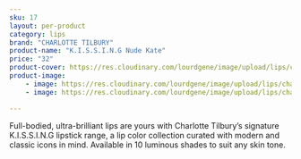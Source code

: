 ```yaml
---
sku: 17
layout: per-product
category: lips
brand: "CHARLOTTE TILBURY"
product-name: "K.I.S.S.I.N.G Nude Kate"
price: "32"
product-cover: https://res.cloudinary.com/lourdgene/image/upload/lips/charlotte-luxury-lipstick/nude-kate.jpg
product-image:
    - image: https://res.cloudinary.com/lourdgene/image/upload/lips/charlotte-luxury-lipstick/nude-kate.jpg
    - image: https://res.cloudinary.com/lourdgene/image/upload/lips/charlotte-luxury-lipstick/nude-kate-shade.jpg

---
```

Full-bodied, ultra-brilliant lips are yours with Charlotte Tilbury’s signature K.I.S.S.I.N.G lipstick range, a lip color collection curated with modern and classic icons in mind. Available in 10 luminous shades to suit any skin tone.

